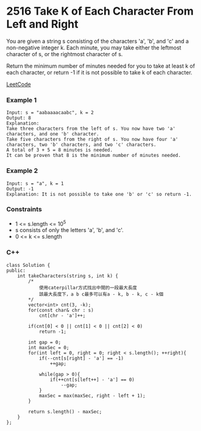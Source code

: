 # 2516 Take K of Each Character From Left and Right

You are given a string s consisting of the characters 'a', 'b', and 'c' and a non-negative integer k. Each minute, you may take either the leftmost character of s, or the rightmost character of s.

Return the minimum number of minutes needed for you to take at least k of each character, or return -1 if it is not possible to take k of each character.
 
[LeetCode](https://leetcode.cn/problems/statistics-from-a-large-sample/)

### Example 1

```
Input: s = "aabaaaacaabc", k = 2
Output: 8
Explanation: 
Take three characters from the left of s. You now have two 'a' characters, and one 'b' character.
Take five characters from the right of s. You now have four 'a' characters, two 'b' characters, and two 'c' characters.
A total of 3 + 5 = 8 minutes is needed.
It can be proven that 8 is the minimum number of minutes needed.
```

### Example 2

```
Input: s = "a", k = 1
Output: -1
Explanation: It is not possible to take one 'b' or 'c' so return -1.
```

### Constraints

* 1 <= s.length <= 10<sup>5</sup>
* s consists of only the letters 'a', 'b', and 'c'.
* 0 <= k <= s.length


### C++ 

```
class Solution {
public:
    int takeCharacters(string s, int k) {
        /*
            使用caterpillar方式找出中間的一段最大長度
            該最大長度下，a b c最多可以有a - k, b - k, c - k個
        */
        vector<int> cnt(3, -k);
        for(const char& chr : s)
            cnt[chr - 'a']++;
        
        if(cnt[0] < 0 || cnt[1] < 0 || cnt[2] < 0)
            return -1;
        
        int gap = 0;
        int maxSec = 0;
        for(int left = 0, right = 0; right < s.length(); ++right){
            if(--cnt[s[right] - 'a'] == -1)
                ++gap;
            
            while(gap > 0){
                if(++cnt[s[left++] - 'a'] == 0)
                    --gap;
            }
            maxSec = max(maxSec, right - left + 1);
        }

        return s.length() - maxSec;
    }
};
```